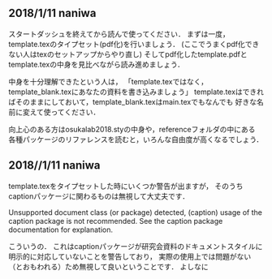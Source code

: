 ## 2018/1/11 naniwa
スタートダッシュを終えてから読んで使ってください．
まずは一度，template.texのタイプセット(pdf化)を行いましょう．
(ここでうまくpdf化できない人はtexのセットアップからやり直し)
そしてpdf化したtemplate.pdfとtemplate.texの中身を見比べながら読み進めましょう．

中身を十分理解できたという人は，
「template.texではなく，template_blank.texにあなたの資料を書き込みましょう」
template.texはできればそのままにしておいて，template_blank.texはmain.texでもなんでも
好きな名前に変えて使ってください．

向上心のある方はosukalab2018.styの中身や，referenceフォルダの中にある
各種パッケージのリファレンスを読むと，いろんな自由度が高くなるでしょう．

## 2018//1/11 naniwa

template.texをタイプセットした時にいくつか警告が出ますが，
そのうちcaptionパッケージに関わるものは無視して大丈夫です．

Unsupported document class (or package) detected,
(caption)	usage of the caption package is not recommended.
See the caption package documentation for explanation.

こういうの．
これはcaptionパッケージが研究会資料のドキュメントスタイルに明示的に対応していないことを警告しており，
実際の使用上では問題がない（とおもわれる）ため無視して良いということです．
よしなに
